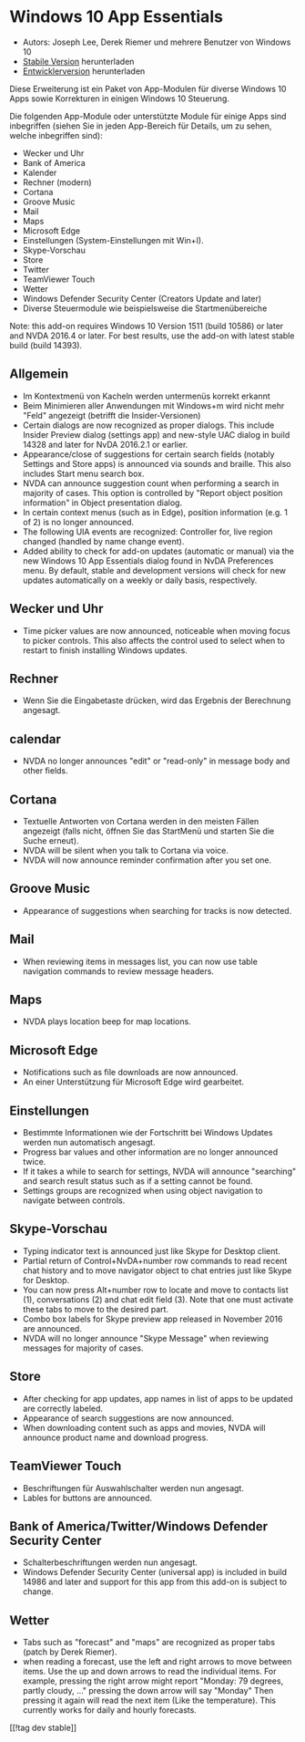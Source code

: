 # Windows 10 App Essentials #

* Autors: Joseph Lee, Derek Riemer und mehrere Benutzer von Windows 10
* [Stabile Version][1] herunterladen
* [Entwicklerversion][2] herunterladen

Diese Erweiterung ist ein Paket von App-Modulen für diverse Windows 10 Apps
sowie Korrekturen in einigen Windows 10 Steuerung.

Die folgenden App-Module oder unterstützte Module für einige Apps sind
inbegriffen (siehen Sie in jeden App-Bereich für Details, um zu sehen,
welche inbegriffen sind):

* Wecker und Uhr
* Bank of America
* Kalender
* Rechner (modern)
* Cortana
* Groove Music
* Mail
* Maps
* Microsoft Edge
* Einstellungen (System-Einstellungen mit Win+I).
* Skype-Vorschau
* Store
* Twitter
* TeamViewer Touch
* Wetter
* Windows Defender Security Center (Creators Update and later)
* Diverse Steuermodule wie beispielsweise die Startmenübereiche

Note: this add-on requires Windows 10 Version 1511 (build 10586) or later
and NVDA 2016.4 or later. For best results, use the add-on with latest
stable build (build 14393).

## Allgemein

* Im Kontextmenü von Kacheln werden untermenüs korrekt erkannt
* Beim Minimieren aller Anwendungen mit Windows+m wird nicht mehr "Feld"
  angezeigt (betrifft die Insider-Versionen)
* Certain dialogs are now recognized as proper dialogs. This include Insider
  Preview dialog (settings app) and new-style UAC dialog in build 14328 and
  later for NvDA 2016.2.1 or earlier.
* Appearance/close of suggestions for certain search fields (notably
  Settings and Store apps) is announced via sounds and braille. This also
  includes Start menu search box.
* NVDA can announce suggestion count when performing a search in majority of
  cases. This option is controlled by "Report object position information"
  in Object presentation dialog.
* In certain context menus (such as in Edge), position information (e.g. 1
  of 2) is no longer announced.
* The following UIA events are recognized: Controller for, live region
  changed (handled by name change event).
* Added ability to check for add-on updates (automatic or manual) via the
  new Windows 10 App Essentials dialog found in NvDA Preferences menu. By
  default, stable and development versions will check for new updates
  automatically on a weekly or daily basis, respectively.

## Wecker und Uhr

* Time picker values are now announced, noticeable when moving focus to
  picker controls. This also affects the control used to select when to
  restart to finish installing Windows updates.

## Rechner

* Wenn Sie die Eingabetaste drücken, wird das Ergebnis der Berechnung
  angesagt.

## calendar

* NVDA no longer announces "edit" or "read-only" in message body and other
  fields.

## Cortana

* Textuelle Antworten von Cortana werden in den meisten Fällen angezeigt
  (falls nicht, öffnen Sie das StartMenü und starten Sie die Suche erneut).
* NVDA will be silent when you talk to Cortana via voice.
* NVDA will now announce reminder confirmation after you set one.

## Groove Music

* Appearance of suggestions when searching for tracks is now detected.

## Mail

* When reviewing items in messages list, you can now use table navigation
  commands to review message headers.

## Maps

* NVDA plays location beep for map locations.

## Microsoft Edge

* Notifications such as file downloads are now announced.
* An einer Unterstützung für Microsoft Edge wird gearbeitet.

## Einstellungen

* Bestimmte Informationen wie der Fortschritt bei Windows Updates werden nun
  automatisch angesagt.
* Progress bar values and other information are no longer announced twice.
* If it takes a while to search for settings, NVDA will announce "searching"
  and search result status such as if a setting cannot be found.
* Settings groups are recognized when using object navigation to navigate
  between controls.

## Skype-Vorschau

* Typing indicator text is announced just like Skype for Desktop client.
* Partial return of Control+NvDA+number row commands to read recent chat
  history and to move navigator object to chat entries just like Skype for
  Desktop.
* You can now press Alt+number row to locate and move to contacts list (1),
  conversations (2) and chat edit field (3). Note that one must activate
  these tabs to move to the desired part.
* Combo box labels for Skype preview app released in November 2016 are
  announced.
* NVDA will no longer announce "Skype Message" when reviewing messages for
  majority of cases.

## Store

* After checking for app updates, app names in list of apps to be updated
  are correctly labeled.
* Appearance of search suggestions are now announced.
* When downloading content such as apps and movies, NVDA will announce
  product name and download progress.

## TeamViewer Touch

* Beschriftungen für Auswahlschalter werden nun angesagt.
* Lables for buttons are announced.

## Bank of America/Twitter/Windows Defender Security Center

* Schalterbeschriftungen werden nun angesagt.
* Windows Defender Security Center (universal app) is included in build
  14986 and later and support for this app from this add-on is subject to
  change.

## Wetter

* Tabs such as "forecast" and "maps" are recognized as proper tabs (patch by
  Derek Riemer).
* when reading a forecast, use the left and right arrows to move between
  items. Use the up and down arrows to read the individual items. For
  example, pressing the right arrow might report "Monday: 79 degrees, partly
  cloudy, ..." pressing the down arrow will say "Monday" Then pressing it
  again will read the next item (Like the temperature). This currently works
  for daily and hourly forecasts.

[[!tag dev stable]]

[1]: http://addons.nvda-project.org/files/get.php?file=w10

[2]: http://addons.nvda-project.org/files/get.php?file=w10-dev
